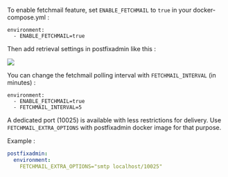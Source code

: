 To enable fetchmail feature, set `ENABLE_FETCHMAIL` to `true` in your docker-compose.yml :

```
environment:
  - ENABLE_FETCHMAIL=true
```

Then add retrieval settings in postfixadmin like this :

![](https://i.imgur.com/I1j91jq.png)

You can change the fetchmail polling interval with `FETCHMAIL_INTERVAL` (in minutes) :

```
environment:
  - ENABLE_FETCHMAIL=true
  - FETCHMAIL_INTERVAL=5
```

A dedicated port (10025) is available with less restrictions for delivery. Use `FETCHMAIL_EXTRA_OPTIONS` with postfixadmin docker image for that purpose. 

Example :

```yml
postfixadmin:
  environment:
    FETCHMAIL_EXTRA_OPTIONS="smtp localhost/10025"
```
